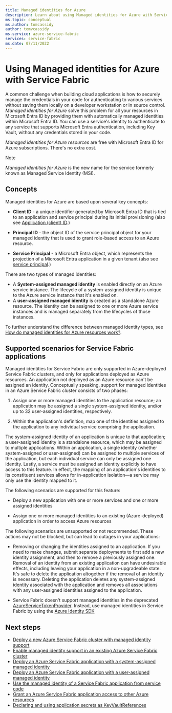 ```yaml
---
title: Managed identities for Azure
description: Learn about using Managed identities for Azure with Service Fabric.
ms.topic: conceptual
ms.author: tomcassidy
author: tomvcassidy
ms.service: azure-service-fabric
services: service-fabric
ms.date: 07/11/2022
---
```


# Using Managed identities for Azure with Service Fabric

A common challenge when building cloud applications is how to securely manage the credentials in your code for authenticating to various services without saving them locally on a developer workstation or in source control. *Managed identities for Azure* solve this problem for all your resources in Microsoft Entra ID by providing them with automatically managed identities within Microsoft Entra ID. You can use a service's identity to authenticate to any service that supports Microsoft Entra authentication, including Key Vault, without any credentials stored in your code.

*Managed identities for Azure resources* are free with Microsoft Entra ID for Azure subscriptions. There's no extra cost.

> [!NOTE]
> *Managed identities for Azure* is the new name for the service formerly known as Managed Service Identity (MSI).

## Concepts

Managed identities for Azure are based upon several key concepts:

- **Client ID** - a unique identifier generated by Microsoft Entra ID that is tied to an application and service principal during its initial provisioning (also see [Application (client) ID](/azure/active-directory/develop/developer-glossary#application-client-id).)

- **Principal ID** - the object ID of the service principal object for your managed identity that is used to grant role-based access to an Azure resource.

- **Service Principal** - a Microsoft Entra object, which represents the projection of a Microsoft Entra application in a given tenant (also see [service principal](/azure/active-directory/develop/developer-glossary#service-principal-object).)

There are two types of managed identities:

- A **System-assigned managed identity** is enabled directly on an Azure service instance.  The lifecycle of a system-assigned identity is unique to the Azure service instance that it's enabled on.
- A **user-assigned managed identity** is created as a standalone Azure resource. The identity can be assigned to one or more Azure service instances and is managed separately from the lifecycles of those instances.

To further understand the difference between managed identity types, see [How do managed identities for Azure resources work?](/azure/active-directory/managed-identities-azure-resources/overview#managed-identity-types).

## Supported scenarios for Service Fabric applications

Managed identities for Service Fabric are only supported in Azure-deployed Service Fabric clusters, and only for applications deployed as Azure resources. An application not deployed as an Azure resource can't be assigned an identity. Conceptually speaking, support for managed identities in an Azure Service Fabric cluster consists of two phases:

1. Assign one or more managed identities to the application resource; an application may be assigned a single system-assigned identity, and/or up to 32 user-assigned identities, respectively.

2. Within the application's definition, map one of the identities assigned to the application to any individual service comprising the application.

The system-assigned identity of an application is unique to that application; a user-assigned identity is a standalone resource, which may be assigned to multiple applications. Within an application, a single identity (whether system-assigned or user-assigned) can be assigned to multiple services of the application, but each individual service can only be assigned one identity. Lastly, a service must be assigned an identity explicitly to have access to this feature. In effect, the mapping of an application's identities to its constituent services allows for in-application isolation—a service may only use the identity mapped to it.

The following scenarios are supported for this feature:

- Deploy a new application with one or more services and one or more assigned identities

- Assign one or more managed identities to an existing (Azure-deployed) application in order to access Azure resources

The following scenarios are unsupported or not recommended. These actions may not be blocked, but can lead to outages in your applications:

- Removing or changing the identities assigned to an application. If you need to make changes, submit separate deployments to first add a new identity assignment, and then to remove a previously assigned one. Removal of an identity from an existing application can have undesirable effects, including leaving your application in a non-upgradeable state. It's safe to delete the application altogether if the removal of an identity is necessary. Deleting the application deletes any system-assigned identity associated with the application and removes all associations with any user-assigned identities assigned to the application.

- Service Fabric doesn't support managed identities in the deprecated [AzureServiceTokenProvider](/dotnet/api/overview/azure/service-to-service-authentication). Instead, use managed identities in Service Fabric by using the [Azure Identity SDK](./how-to-managed-identity-service-fabric-app-code.md)

## Next steps

- [Deploy a new Azure Service Fabric cluster with managed identity support](./configure-new-azure-service-fabric-enable-managed-identity.md)
- [Enable managed identity support in an existing Azure Service Fabric cluster](./configure-existing-cluster-enable-managed-identity-token-service.md)
- [Deploy an Azure Service Fabric application with a system-assigned managed identity](./how-to-deploy-service-fabric-application-system-assigned-managed-identity.md)
- [Deploy an Azure Service Fabric application with a user-assigned managed identity](./how-to-deploy-service-fabric-application-user-assigned-managed-identity.md)
- [Use the managed identity of a Service Fabric application from service code](./how-to-managed-identity-service-fabric-app-code.md)
- [Grant an Azure Service Fabric application access to other Azure resources](./how-to-grant-access-other-resources.md)
- [Declaring and using application secrets as KeyVaultReferences](./service-fabric-keyvault-references.md)

